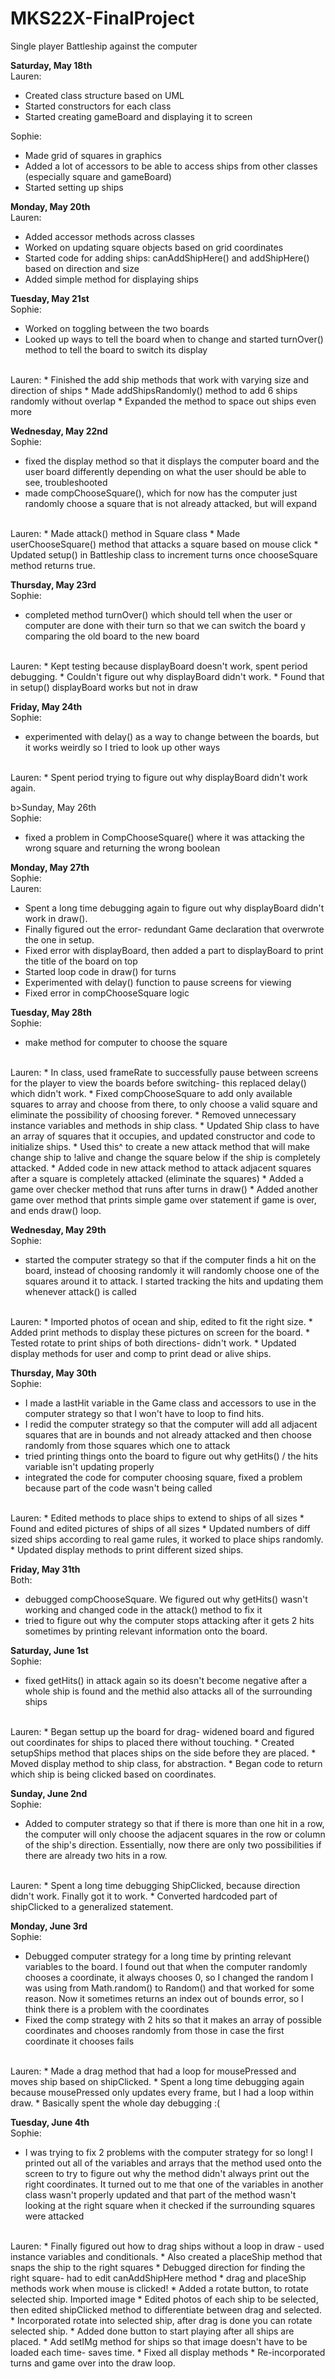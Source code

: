 # MKS22X-FinalProject
Single player Battleship against the computer

<b>Saturday, May 18th</b>
<br>
Lauren:
* Created class structure based on UML
* Started constructors for each class
* Started creating gameBoard and displaying it to screen

Sophie:
* Made grid of squares in graphics
* Added a lot of accessors to be able to access ships from other classes (especially square and gameBoard)
* Started setting up ships

<b>Monday, May 20th</b>
<br>
Lauren:
* Added accessor methods across classes
* Worked on updating square objects based on grid coordinates
* Started code for adding ships: canAddShipHere() and addShipHere() based on direction and size
* Added simple method for displaying ships

<b>Tuesday, May 21st</b>
<br>
Sophie:
* Worked on toggling between the two boards
* Looked up ways to tell the board when to change and started turnOver() method to tell the board to switch its display
<br>
Lauren:
* Finished the add ship methods that work with varying size and direction of ships
* Made addShipsRandomly() method to add 6 ships randomly without overlap
* Expanded the method to space out ships even more

<b>Wednesday, May 22nd</b>
<br>
Sophie:
* fixed the display method so that it displays the computer board and the user board differently depending on what the user should be able to see, troubleshooted
* made compChooseSquare(), which for now has the computer just randomly choose a square that is not already attacked, but will expand
<br>
Lauren:
* Made attack() method in Square class
* Made userChooseSquare() method that attacks a square based on mouse click
* Updated setup() in Battleship class to increment turns once chooseSquare method returns true.

<b>Thursday, May 23rd</b>
<br>
Sophie:
* completed method turnOver() which should tell when the user or computer are done with their turn so that we can switch the board y comparing the old board to the new board
<br>
Lauren:
* Kept testing because displayBoard doesn't work, spent period debugging.
* Couldn't figure out why displayBoard didn't work.
* Found that in setup() displayBoard works but not in draw

<b>Friday, May 24th</b>
<br>
Sophie:
* experimented with delay() as a way to change between the boards, but it works weirdly so I tried to look up other ways

<br>
Lauren:
* Spent period trying to figure out why displayBoard didn't work again.

b>Sunday, May 26th</b>
<br>
Sophie:
* fixed a problem in CompChooseSquare() where it was attacking the wrong square and returning the wrong boolean

<b>Monday, May 27th</b>
<br>
Sophie:
<br>
Lauren:
* Spent a long time debugging again to figure out why displayBoard didn't work in draw().
* Finally figured out the error- redundant Game declaration that overwrote the one in setup.
* Fixed error with displayBoard, then added a part to displayBoard to print the title of the board on top
* Started loop code in draw() for turns
* Experimented with delay() function to pause screens for viewing
* Fixed error in compChooseSquare logic

<b>Tuesday, May 28th</b>
<br>
Sophie:
* make method for computer to choose the square
<br>
Lauren:
* In class, used frameRate to successfully pause between screens for the player to view the boards before switching- this replaced delay() which didn't work.
* Fixed compChooseSquare to add only available squares to array and choose from there, to only choose a valid square and eliminate the possibility of choosing forever.
* Removed unnecessary instance variables and methods in ship class.
* Updated Ship class to have an array of squares that it occupies, and updated constructor and code to initialize ships.
* Used this^ to create a new attack method that will make change ship to !alive and change the square below if the ship is completely attacked.
* Added code in new attack method to attack adjacent squares after a square is completely attacked (eliminate the squares)
* Added a game over checker method that runs after turns in draw()
* Added another game over method that prints simple game over statement if game is over, and ends draw() loop.

<b>Wednesday, May 29th</b>
<br>
Sophie:
* started the computer strategy so that if the computer finds a hit on the board, instead of choosing randomly it will randomly choose one of the squares around it to attack. I started tracking the hits and updating them whenever attack() is called
<br>
Lauren:
* Imported photos of ocean and ship, edited to fit the right size. 
* Added print methods to display these pictures on screen for the board.
* Tested rotate to print ships of both directions- didn't work.
* Updated display methods for user and comp to print dead or alive ships.

<b>Thursday, May 30th</b>
<br>
Sophie:
* I made a lastHit variable in the Game class and accessors to use in the computer strategy so that I won't have to loop to find hits.
* I redid the computer strategy so that the computer will add all adjacent squares that are in bounds and not already attacked and then choose randomly from those squares which one to attack
* tried printing things onto the board to figure out why getHits() / the hits variable isn't updating properly
* integrated the code for computer choosing square, fixed a problem because part of the code wasn't being called
<br>
Lauren:
* Edited methods to place ships to extend to ships of all sizes 
* Found and edited pictures of ships of all sizes 
* Updated numbers of diff sized ships according to real game rules, it worked to place ships randomly.
* Updated display methods to print different sized ships.

<b>Friday, May 31th</b>
<br>
Both:
* debugged compChooseSquare. We figured out why getHits() wasn't working and changed code in the attack() method to fix it
* tried to figure out why the computer stops attacking after it gets 2 hits sometimes by printing relevant information onto the board.

<b>Saturday, June 1st</b>
<br>
Sophie:
* fixed getHits() in attack again so its doesn't become negative after a whole ship is found and the methid also attacks all of the surrounding ships
<br>
Lauren:
* Began settup up the board for drag- widened board and figured out coordinates for ships to placed there without touching.
* Created setupShips method that places ships on the side before they are placed.
* Moved display method to ship class, for abstraction. 
* Began code to return which ship is being clicked based on coordinates.

<b>Sunday, June 2nd</b>
<br>
Sophie:
* Added to computer strategy so that if there is more than one hit in a row, the computer will only choose the adjacent squares in the row or column of the ship's direction. Essentially, now there are only two possibilities if there are already two hits in a row.
<br>
Lauren:
* Spent a long time debugging ShipClicked, because direction didn't work. Finally got it to work. 
* Converted hardcoded part of shipClicked to a generalized statement.



<b>Monday, June 3rd</b>
<br>
Sophie:
* Debugged computer strategy for a long time by printing relevant variables to the board. I found out that when the computer randomly chooses a coordinate, it always chooses 0, so I changed the random I was using from Math.random() to Random() and that worked for some reason. Now it sometimes returns an index out of bounds error, so I think there is a problem with the coordinates
* Fixed the comp strategy with 2 hits so that it makes an array of possible coordinates and chooses randomly from those in case the first coordinate it chooses fails
<br>
Lauren:
* Made a drag method that had a loop for mousePressed and moves ship based on shipClicked.
* Spent a long time debugging again because mousePressed only updates every frame, but I had a loop within draw.
* Basically spent the whole day debugging :(

<b>Tuesday, June 4th</b>
<br>
Sophie:
* I was trying to fix 2 problems with the computer strategy for so long! I printed out all of the variables and arrays that the method used onto the screen to try to figure out why the method didn't always print out the right coordinates. It turned out to me that one of the variables in another class wasn't properly updated and that part of the method wasn't looking at the right square when it checked if the surrounding squares were attacked
<br>
Lauren:
* Finally figured out how to drag ships without a loop in draw - used instance variables and conditionals.
* Also created a placeShip method that snaps the ship to the right squares
* Debugged direction for finding the right square- had to edit canAddShipHere method 
* drag and placeShip methods work when mouse is clicked!
* Added a rotate button, to rotate selected ship. Imported image
* Edited photos of each ship to be selected, then edited shipClicked method to differentiate between drag and selected.
* Incorporated rotate into selected ship, after drag is done you can rotate selected ship.
* Added done button to start playing after all ships are placed.
* Add setIMg method for ships so that image doesn't have to be loaded each time- saves time.
* Fixed all display methods 
* Re-incorporated turns and game over into the draw loop.
